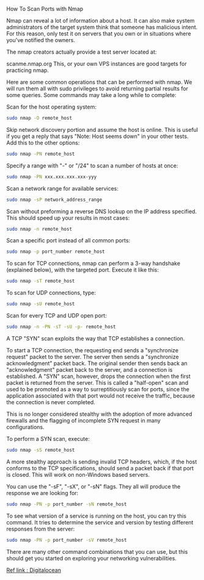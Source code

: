 How To Scan Ports with Nmap

Nmap can reveal a lot of information about a host. It can also make system administrators of the target system think that someone has malicious intent. For this reason, only test it on servers that you own or in situations where you've notified the owners.

The nmap creators actually provide a test server located at:

scanme.nmap.org
This, or your own VPS instances are good targets for practicing nmap.

Here are some common operations that can be performed with nmap. We will run them all with sudo privileges to avoid returning partial results for some queries. Some commands may take a long while to complete:

Scan for the host operating system:

```sh
sudo nmap -O remote_host
```
Skip network discovery portion and assume the host is online. This is useful if you get a reply that says "Note: Host seems down" in your other tests. Add this to the other options:

```sh
sudo nmap -PN remote_host
```
Specify a range with "-" or "/24" to scan a number of hosts at once:
```sh
sudo nmap -PN xxx.xxx.xxx.xxx-yyy
```
Scan a network range for available services:
```sh
sudo nmap -sP network_address_range
```
Scan without preforming a reverse DNS lookup on the IP address specified. This should speed up your results in most cases:
```sh
sudo nmap -n remote_host
```
Scan a specific port instead of all common ports:
```sh
sudo nmap -p port_number remote_host
```
To scan for TCP connections, nmap can perform a 3-way handshake (explained below), with the targeted port. Execute it like this:
```sh
sudo nmap -sT remote_host
```
To scan for UDP connections, type:
```sh
sudo nmap -sU remote_host
```
Scan for every TCP and UDP open port:
```sh
sudo nmap -n -PN -sT -sU -p- remote_host
```
A TCP "SYN" scan exploits the way that TCP establishes a connection.

To start a TCP connection, the requesting end sends a "synchronize request" packet to the server. The server then sends a "synchronize acknowledgment" packet back. The original sender then sends back an "acknowledgment" packet back to the server, and a connection is established.
A "SYN" scan, however, drops the connection when the first packet is returned from the server. This is called a "half-open" scan and used to be promoted as a way to surreptitiously scan for ports, since the application associated with that port would not receive the traffic, because the connection is never completed.

This is no longer considered stealthy with the adoption of more advanced firewalls and the flagging of incomplete SYN request in many configurations.

To perform a SYN scan, execute:
```sh
sudo nmap -sS remote_host
```
A more stealthy approach is sending invalid TCP headers, which, if the host conforms to the TCP specifications, should send a packet back if that port is closed. This will work on non-Windows based servers.

You can use the "-sF", "-sX", or "-sN" flags. They all will produce the response we are looking for:
```sh
sudo nmap -PN -p port_number -sN remote_host
```
To see what version of a service is running on the host, you can try this command. It tries to determine the service and version by testing different responses from the server:
```sh
sudo nmap -PN -p port_number -sV remote_host
```
There are many other command combinations that you can use, but this should get you started on exploring your networking vulnerabilities.

[Ref  link : Digitalocean ](https://www.digitalocean.com/community/tutorials/how-to-use-nmap-to-scan-for-open-ports-on-your-vps)
